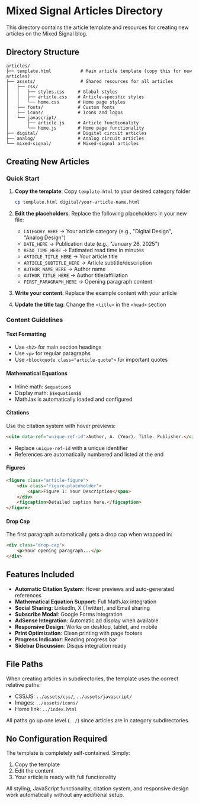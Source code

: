 # Mixed Signal Articles Directory

This directory contains the article template and resources for creating new articles on the Mixed Signal blog.

## Directory Structure

```
articles/
├── template.html           # Main article template (copy this for new articles)
├── assets/                 # Shared resources for all articles
│   ├── css/
│   │   ├── styles.css     # Global styles
│   │   ├── article.css    # Article-specific styles
│   │   └── home.css       # Home page styles
│   ├── fonts/             # Custom fonts
│   ├── icons/             # Icons and logos
│   └── javascript/
│       ├── article.js     # Article functionality
│       └── home.js        # Home page functionality
├── digital/               # Digital circuit articles
├── analog/                # Analog circuit articles
└── mixed-signal/          # Mixed-signal articles
```

## Creating New Articles

### Quick Start

1. **Copy the template**: Copy `template.html` to your desired category folder
   ```bash
   cp template.html digital/your-article-name.html
   ```

2. **Edit the placeholders**: Replace the following placeholders in your new file:
   - `CATEGORY_HERE` → Your article category (e.g., "Digital Design", "Analog Design")
   - `DATE_HERE` → Publication date (e.g., "January 26, 2025")
   - `READ_TIME_HERE` → Estimated read time in minutes
   - `ARTICLE_TITLE_HERE` → Your article title
   - `ARTICLE_SUBTITLE_HERE` → Article subtitle/description
   - `AUTHOR_NAME_HERE` → Author name
   - `AUTHOR_TITLE_HERE` → Author title/affiliation
   - `FIRST_PARAGRAPH_HERE` → Opening paragraph content

3. **Write your content**: Replace the example content with your article

4. **Update the title tag**: Change the `<title>` in the `<head>` section

### Content Guidelines

#### Text Formatting
- Use `<h2>` for main section headings
- Use `<p>` for regular paragraphs
- Use `<blockquote class="article-quote">` for important quotes

#### Mathematical Equations
- Inline math: `$equation$`
- Display math: `$$equation$$`
- MathJax is automatically loaded and configured

#### Citations
Use the citation system with hover previews:
```html
<cite data-ref="unique-ref-id">Author, A. (Year). Title. Publisher.</cite>
```
- Replace `unique-ref-id` with a unique identifier
- References are automatically numbered and listed at the end

#### Figures
```html
<figure class="article-figure">
    <div class="figure-placeholder">
        <span>Figure 1: Your Description</span>
    </div>
    <figcaption>Detailed caption here.</figcaption>
</figure>
```

#### Drop Cap
The first paragraph automatically gets a drop cap when wrapped in:
```html
<div class="drop-cap">
    <p>Your opening paragraph...</p>
</div>
```

## Features Included

- **Automatic Citation System**: Hover previews and auto-generated references
- **Mathematical Equation Support**: Full MathJax integration
- **Social Sharing**: LinkedIn, X (Twitter), and Email sharing
- **Subscribe Modal**: Google Forms integration
- **AdSense Integration**: Automatic ad display when available
- **Responsive Design**: Works on desktop, tablet, and mobile
- **Print Optimization**: Clean printing with page footers
- **Progress Indicator**: Reading progress bar
- **Sidebar Discussion**: Disqus integration ready

## File Paths

When creating articles in subdirectories, the template uses the correct relative paths:

- CSS/JS: `../assets/css/`, `../assets/javascript/`
- Images: `../assets/icons/`
- Home link: `../index.html`

All paths go up one level (`../`) since articles are in category subdirectories.

## No Configuration Required

The template is completely self-contained. Simply:
1. Copy the template
2. Edit the content
3. Your article is ready with full functionality

All styling, JavaScript functionality, citation system, and responsive design work automatically without any additional setup.